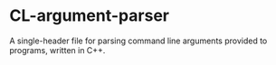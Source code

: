 # CL-argument-parser
A single-header file for parsing command line arguments provided to programs, written in C++.
